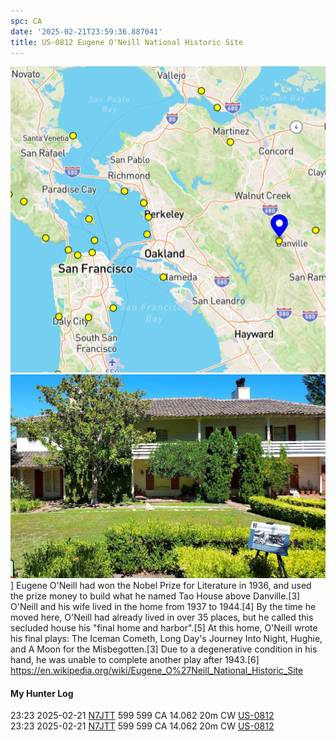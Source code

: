 ```yaml
---
spc: CA
date: '2025-02-21T23:59:36.887041'
title: US-0812 Eugene O'Neill National Historic Site
---
```


![pasted_image.png](/static/pasted_image_0036.png)
![pasted_image001.png](/static/pasted_image001_0030.png)
]
Eugene O'Neill had won the Nobel Prize for Literature in 1936, and used the prize money to build what he named Tao House above Danville.[3] O'Neill and his wife lived in the home from 1937 to 1944.[4] By the time he moved here, O'Neill had already lived in over 35 places, but he called this secluded house his "final home and harbor".[5] At this home, O'Neill wrote his final plays: The Iceman Cometh, Long Day's Journey Into Night, Hughie, and A Moon for the Misbegotten.[3] Due to a degenerative condition in his hand, he was unable to complete another play after 1943.[6]
https://en.wikipedia.org/wiki/Eugene_O%27Neill_National_Historic_Site



#### My Hunter Log
23:23    2025-02-21    [N7JTT](https://qrz.com/db/N7JTT)    599    599    CA    14.062    20m    CW    [US-0812](https://pota.app/#/park/US-0812)
<BR>23:23	2025-02-21	[N7JTT](https://qrz.com/db/N7JTT)	599	599	CA	14.062	20m	CW	[US-0812](https://pota.app/#/park/US-0812)